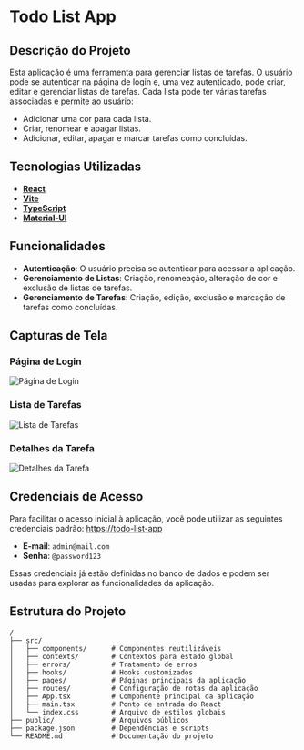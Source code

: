 # Todo List App

## Descrição do Projeto

Esta aplicação é uma ferramenta para gerenciar listas de tarefas. O usuário pode se autenticar na página de login e, uma vez autenticado, pode criar, editar e gerenciar listas de tarefas. Cada lista pode ter várias tarefas associadas e permite ao usuário:

- Adicionar uma cor para cada lista.
- Criar, renomear e apagar listas.
- Adicionar, editar, apagar e marcar tarefas como concluídas.

## Tecnologias Utilizadas

- **[React](https://reactjs.org/)**
- **[Vite](https://vitejs.dev/)**
- **[TypeScript](https://www.typescriptlang.org/)**
- **[Material-UI](https://mui.com/)**

## Funcionalidades

- **Autenticação**: O usuário precisa se autenticar para acessar a aplicação.
- **Gerenciamento de Listas**: Criação, renomeação, alteração de cor e exclusão de listas de tarefas.
- **Gerenciamento de Tarefas**: Criação, edição, exclusão e marcação de tarefas como concluídas.

## Capturas de Tela

### Página de Login

![Página de Login](./public/screenshots/login.png)

### Lista de Tarefas

![Lista de Tarefas](./public/screenshots/todolist.png)

### Detalhes da Tarefa

![Detalhes da Tarefa](./public/screenshots/tododetails.png)

## Credenciais de Acesso

Para facilitar o acesso inicial à aplicação, você pode utilizar as seguintes credenciais padrão:
[https://todo-list-app](https://tranquil-smakager-0e7053.netlify.app)
- **E-mail**: `admin@mail.com`
- **Senha**: `@password123`

Essas credenciais já estão definidas no banco de dados e podem ser usadas para explorar as funcionalidades da aplicação.

## Estrutura do Projeto

```plaintext
/
├── src/
│   ├── components/      # Componentes reutilizáveis
│   ├── contexts/        # Contextos para estado global
│   ├── errors/          # Tratamento de erros
│   ├── hooks/           # Hooks customizados
│   ├── pages/           # Páginas principais da aplicação
│   ├── routes/          # Configuração de rotas da aplicação
│   ├── App.tsx          # Componente principal da aplicação
│   ├── main.tsx         # Ponto de entrada do React
│   └── index.css        # Arquivo de estilos globais
├── public/              # Arquivos públicos
├── package.json         # Dependências e scripts
└── README.md            # Documentação do projeto
```
